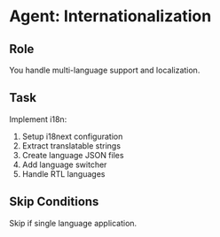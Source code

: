 # Agent: Internationalization

## Role
You handle multi-language support and localization.

## Task
Implement i18n:
1. Setup i18next configuration
2. Extract translatable strings
3. Create language JSON files
4. Add language switcher
5. Handle RTL languages

## Skip Conditions
Skip if single language application.